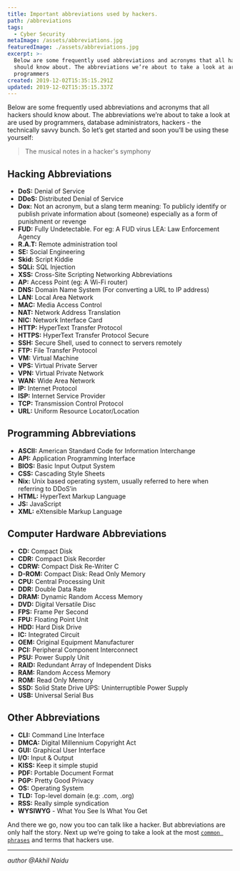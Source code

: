 ```yaml
---
title: Important abbreviations used by hackers.
path: /abbreviations
tags:
  - Cyber Security
metaImage: /assets/abbreviations.jpg
featuredImage: ./assets/abbreviations.jpg
excerpt: >-
  Below are some frequently used abbreviations and acronyms that all hackers
  should know about. The abbreviations we’re about to take a look at are used by
  programmers
created: 2019-12-02T15:35:15.291Z
updated: 2019-12-02T15:35:15.337Z
---
```

Below are some frequently used abbreviations and acronyms that all hackers should know about. The abbreviations we’re about to take a look at are used by programmers, database administrators, hackers - the technically savvy bunch. So let’s get started and soon you’ll be using these yourself:

> The musical notes in a hacker's symphony

## Hacking Abbreviations 

* **DoS:** Denial of Service 
* **DDoS:** Distributed Denial of Service 
* **Dox:** Not an acronym, but a slang term meaning: To publicly identify or publish private information about (someone) especially as a form of punishment or revenge 
* **FUD:** Fully Undetectable. For eg: A FUD virus LEA: Law Enforcement Agency 
* **R.A.T:** Remote administration tool 
* **SE:** Social Engineering 
* **Skid:** Script Kiddie 
* **SQLi:** SQL Injection 
* **XSS:** Cross-Site Scripting Networking Abbreviations 
* **AP:** Access Point (eg: A Wi-Fi router) 
* **DNS:** Domain Name System (For converting a URL to IP address) 
* **LAN:** Local Area Network 
* **MAC:** Media Access Control
*  **NAT:** Network Address Translation 
* **NIC:** Network Interface Card 
* **HTTP:** HyperText Transfer Protocol 
* **HTTPS:** HyperText Transfer Protocol Secure 
* **SSH:** Secure Shell, used to connect to servers remotely 
* **FTP:** File Transfer Protocol 
* **VM:** Virtual Machine 
* **VPS:** Virtual Private Server 
* **VPN:** Virtual Private Network 
* **WAN:** Wide Area Network 
* **IP:** Internet Protocol 
* **ISP:** Internet Service Provider 
* **TCP:** Transmission Control Protocol 
* **URL:** Uniform Resource Locator/Location 

## Programming Abbreviations 

* **ASCII:** American Standard Code for Information Interchange 
* **API:** Application Programming Interface 
* **BIOS:** Basic Input Output System 
* **CSS:** Cascading Style Sheets 
* **Nix:** Unix based operating system, usually referred to here when referring to DDoS’in 
* **HTML:** HyperText Markup Language 
* **JS:** JavaScript 
* **XML:** eXtensible Markup Language 

## Computer Hardware Abbreviations

* **CD:** Compact Disk 
* **CDR:** Compact Disk Recorder 
* **CDRW:** Compact Disk Re-Writer C
* **D-ROM:** Compact Disk: Read Only Memory 
* **CPU:** Central Processing Unit 
* **DDR:** Double Data Rate 
* **DRAM:** Dynamic Random Access Memory 
* **DVD:** Digital Versatile Disc 
* **FPS:** Frame Per Second 
* **FPU:** Floating Point Unit 
* **HDD:** Hard Disk Drive 
* **IC:** Integrated Circuit 
* **OEM:** Original Equipment Manufacturer 
* **PCI:** Peripheral Component Interconnect 
* **PSU:** Power Supply Unit 
* **RAID:** Redundant Array of Independent Disks 
* **RAM:** Random Access Memory 
* **ROM:** Read Only Memory 
* **SSD:** Solid State Drive UPS: Uninterruptible Power Supply 
* **USB:** Universal Serial Bus 

## Other Abbreviations 

* **CLI:** Command Line Interface 
* **DMCA:** Digital Millennium Copyright Act 
* **GUI:** Graphical User Interface 
* **I/O:** Input & Output 
* **KISS:** Keep it simple stupid 
* **PDF:** Portable Document Format 
* **PGP:** Pretty Good Privacy 
* **OS:** Operating System 
* **TLD:** Top-level domain (e.g: .com, .org) 
* **RSS:** Really simple syndication 
* **WYSIWYG** - What You See Is What You Get 

And there we go, now you too can talk like a hacker. But abbreviations are only half the story. Next up we’re going to take a look at the most [`common phrases`](https://lewardslope.ga/common-terms) and terms that hackers use.

---
*author @Akhil Naidu*
